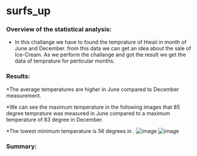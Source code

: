 # surfs_up
### Overview of the statistical analysis:

* In this challange we have to found the temprature of Hwaii in month of June and December. from this data we can get an idea about the sale of Ice-Cream.
    As we perform the challange and got the result we get the data of temprature for perticular months.
### Results:

*The average temperatures are higher in June compared to December measurement.

*We can see the maximum temperature in the following images that 85 degree temprature was measured in June compared to a maximum temperature of 83 degree in December.

*The lowest minimum temperature is 56 degrees in .
![image](link)
![image](link)
### Summary:
